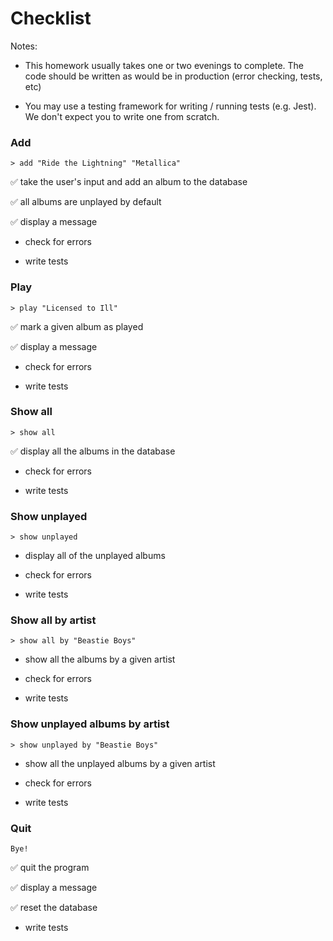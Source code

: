 # Checklist

Notes:

- This homework usually takes one or two evenings to complete. The code should be written as would be in production (error checking, tests, etc)

- You may use a testing framework for writing / running tests (e.g. Jest). We don't expect you to write one from scratch.

### Add

```
> add "Ride the Lightning" "Metallica"
```

✅ take the user's input and add an album to the database

✅ all albums are unplayed by default

✅ display a message

- check for errors

- write tests

### Play

```
> play "Licensed to Ill"
```

✅ mark a given album as played

✅ display a message

- check for errors

- write tests

### Show all

```
> show all
```

✅ display all the albums in the database

- check for errors

- write tests

### Show unplayed

```
> show unplayed
```

- display all of the unplayed albums

- check for errors

- write tests

### Show all by artist

```
> show all by "Beastie Boys"
```

- show all the albums by a given artist

- check for errors

- write tests

### Show unplayed albums by artist

```
> show unplayed by "Beastie Boys"
```

- show all the unplayed albums by a given artist

- check for errors

- write tests

### Quit

```
Bye!
```

✅ quit the program

✅ display a message

✅ reset the database

- write tests

